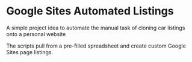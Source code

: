 # Google Sites Automated Listings

A simple project idea to automate the manual task of cloning car listings onto a personal website

The scripts pull from a pre-filled spreadsheet and create custom Google Sites page listings.